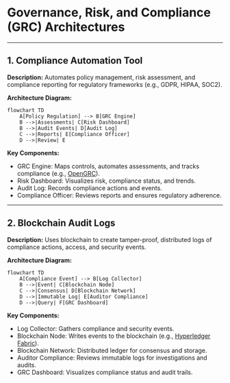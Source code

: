 # Governance, Risk, and Compliance (GRC) Architectures

---

## 1. Compliance Automation Tool

**Description:**
Automates policy management, risk assessment, and compliance reporting for regulatory frameworks (e.g., GDPR, HIPAA, SOC2).

**Architecture Diagram:**
```mermaid
flowchart TD
    A[Policy Regulation] --> B[GRC Engine]
    B -->|Assessments| C[Risk Dashboard]
    B -->|Audit Events| D[Audit Log]
    C -->|Reports| E[Compliance Officer]
    D -->|Review| E
```

**Key Components:**
- GRC Engine: Maps controls, automates assessments, and tracks compliance (e.g., [OpenGRC](https://github.com/opengrc/opengrc)).
- Risk Dashboard: Visualizes risk, compliance status, and trends.
- Audit Log: Records compliance actions and events.
- Compliance Officer: Reviews reports and ensures regulatory adherence.

---

## 2. Blockchain Audit Logs

**Description:**
Uses blockchain to create tamper-proof, distributed logs of compliance actions, access, and security events.

**Architecture Diagram:**
```mermaid
flowchart TD
    A[Compliance Event] --> B[Log Collector]
    B -->|Event| C[Blockchain Node]
    C -->|Consensus| D[Blockchain Network]
    D -->|Immutable Log| E[Auditor Compliance]
    D -->|Query| F[GRC Dashboard]
```

**Key Components:**
- Log Collector: Gathers compliance and security events.
- Blockchain Node: Writes events to the blockchain (e.g., [Hyperledger Fabric](https://www.hyperledger.org/use/fabric)).
- Blockchain Network: Distributed ledger for consensus and storage.
- Auditor Compliance: Reviews immutable logs for investigations and audits.
- GRC Dashboard: Visualizes compliance status and audit trails. 